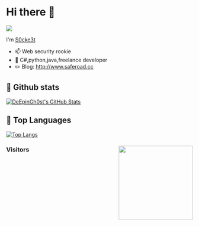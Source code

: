 # Hi there 👋

<img align="center" src="https://github.com/smallnest/smallnest/raw/master/developer.gif"/>

I'm [S0cke3t](http://www.saferoad.cc)
  * 📫 Web security rookie
  * 🌱 C#,python,java,freelance developer
  * ✏️ Blog: http://www.saferoad.cc

## 🔭 Github stats

[![DeEpinGh0st's GitHub Stats](https://github-readme-stats.vercel.app/api?username=DeEpinGh0st&show_icons=true&hide_title=false&theme=tokyonight)](https://github.com/DeEpinGh0st)

## 🔱 Top Languages

[![Top Langs](https://github-readme-stats.vercel.app/api/top-langs/?username=DeEpinGh0st&hide=css,html&layout=compact)](https://github-readme-stats.vercel.app/api/top-langs/?username=DeEpinGh0st&hide=css,html&layout=compact)

### Visitors <img align='right' src="https://profile-counter.glitch.me/DeEpinGh0st/count.svg" width="200">
